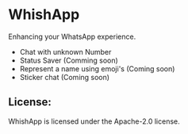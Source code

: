 # WhishApp

Enhancing your WhatsApp experience.

- Chat with unknown Number
- Status Saver (Comming soon)
- Represent a name using emoji's (Coming soon)
- Sticker chat (Coming soon)

## License:

WhishApp is licensed under the Apache-2.0 license.

